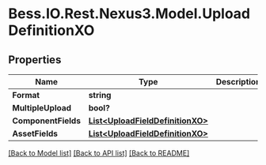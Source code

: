 # Bess.IO.Rest.Nexus3.Model.UploadDefinitionXO
## Properties

Name | Type | Description | Notes
------------ | ------------- | ------------- | -------------
**Format** | **string** |  | [optional] 
**MultipleUpload** | **bool?** |  | [optional] 
**ComponentFields** | [**List&lt;UploadFieldDefinitionXO&gt;**](UploadFieldDefinitionXO.md) |  | [optional] 
**AssetFields** | [**List&lt;UploadFieldDefinitionXO&gt;**](UploadFieldDefinitionXO.md) |  | [optional] 

[[Back to Model list]](../README.md#documentation-for-models) [[Back to API list]](../README.md#documentation-for-api-endpoints) [[Back to README]](../README.md)

